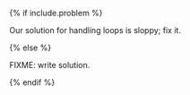 {% if include.problem %}

Our solution for handling loops is sloppy; fix it.

{% else %}

FIXME: write solution.

{% endif %}
